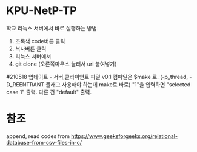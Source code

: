 # KPU-NetP-TP

학교 리눅스 서버에서 바로 실행하는 방법
1. 초록색 code버튼 클릭
2. 복사버튼 클릭
3. 리눅스 서버에서
4. git clone (오른쪽마우스 눌러서 url 붙여넣기)
 
#210518 업데이트 - 서버,클라이언트 파일 v0.1
컴파일은 $make 로. (-p_thread, -D_REENTRANT 플래그 사용해야 하는데 make로 바로)
"1"을 입력하면 "selected case 1" 출력. 다른 건 "default" 출력.

# 참조
append, read codes from
https://www.geeksforgeeks.org/relational-database-from-csv-files-in-c/

